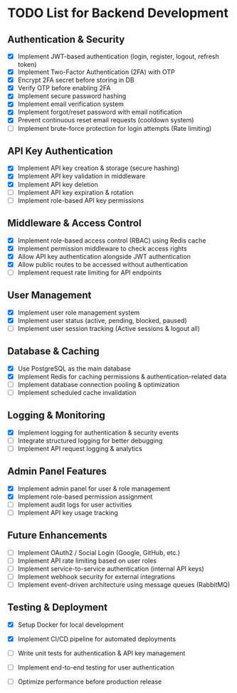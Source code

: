 # TODO List for Backend Development

## **Authentication & Security**
- [x] Implement JWT-based authentication (login, register, logout, refresh token)
- [x] Implement Two-Factor Authentication (2FA) with OTP
- [x] Encrypt 2FA secret before storing in DB
- [x] Verify OTP before enabling 2FA
- [x] Implement secure password hashing
- [x] Implement email verification system
- [x] Implement forgot/reset password with email notification
- [x] Prevent continuous reset email requests (cooldown system)
- [ ] Implement brute-force protection for login attempts (Rate limiting)

## **API Key Authentication**
- [x] Implement API key creation & storage (secure hashing)
- [x] Implement API key validation in middleware
- [x] Implement API key deletion
- [ ] Implement API key expiration & rotation
- [ ] Implement role-based API key permissions

## **Middleware & Access Control**
- [x] Implement role-based access control (RBAC) using Redis cache
- [x] Implement permission middleware to check access rights
- [x] Allow API key authentication alongside JWT authentication
- [x] Allow public routes to be accessed without authentication
- [ ] Implement request rate limiting for API endpoints

## **User Management**
- [x] Implement user role management system
- [x] Implement user status (active, pending, blocked, paused)
- [ ] Implement user session tracking (Active sessions & logout all)

## **Database & Caching**
- [x] Use PostgreSQL as the main database
- [x] Implement Redis for caching permissions & authentication-related data
- [ ] Implement database connection pooling & optimization
- [ ] Implement scheduled cache invalidation

## **Logging & Monitoring**
- [x] Implement logging for authentication & security events
- [ ] Integrate structured logging for better debugging
- [ ] Implement API request logging & analytics

## **Admin Panel Features**
- [x] Implement admin panel for user & role management
- [x] Implement role-based permission assignment
- [ ] Implement audit logs for user activities
- [ ] Implement API key usage tracking

## **Future Enhancements**
- [ ] Implement OAuth2 / Social Login (Google, GitHub, etc.)
- [ ] Implement API rate limiting based on user roles
- [ ] Implement service-to-service authentication (internal API keys)
- [ ] Implement webhook security for external integrations
- [ ] Implement event-driven architecture using message queues (RabbitMQ)

## **Testing & Deployment**
- [x] Setup Docker for local development
- [x] Implement CI/CD pipeline for automated deployments
- [ ] Write unit tests for authentication & API key management
- [ ] Implement end-to-end testing for user authentication
- [ ] Optimize performance before production release

